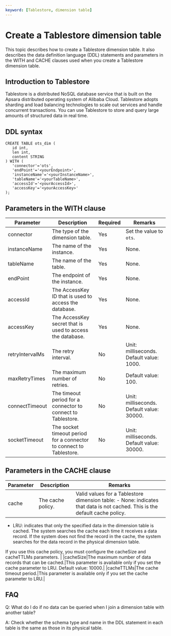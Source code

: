 ```yaml
---
keyword: [Tablestore, dimension table]
---
```


# Create a Tablestore dimension table

This topic describes how to create a Tablestore dimension table. It also describes the data definition language \(DDL\) statements and parameters in the WITH and CACHE clauses used when you create a Tablestore dimension table.

## Introduction to Tablestore

Tablestore is a distributed NoSQL database service that is built on the Apsara distributed operating system of Alibaba Cloud. Tablestore adopts sharding and load balancing technologies to scale out services and handle concurrent transactions. You can use Tablestore to store and query large amounts of structured data in real time.

## DDL syntax

```
CREATE TABLE ots_dim (
   id int,
   len int,
   content STRING
) WITH (
   'connector'='ots',
   'endPoint'='<yourEndpoint>',
   'instanceName'='<yourInstanceName>',
   'tableName'='<yourTableName>',
   'accessId'='<yourAccessId>',
   'accessKey'='<yourAccessKey>'
);
```

## Parameters in the WITH clause

|Parameter|Description|Required|Remarks|
|---------|-----------|--------|-------|
|connector|The type of the dimension table.|Yes|Set the value to `ots`.|
|instanceName|The name of the instance.|Yes|None.|
|tableName|The name of the table.|Yes|None.|
|endPoint|The endpoint of the instance.|Yes|None.|
|accessId|The AccessKey ID that is used to access the database.|Yes|None.|
|accessKey|The AccessKey secret that is used to access the database.|Yes|None.|
|retryIntervalMs|The retry interval.|No|Unit: milliseconds. Default value: 1000.|
|maxRetryTimes|The maximum number of retries.|No|Default value: 100.|
|connectTimeout|The timeout period for a connector to connect to Tablestore.|No|Unit: milliseconds. Default value: 30000.|
|socketTimeout|The socket timeout period for a connector to connect to Tablestore.|No|Unit: milliseconds. Default value: 30000.|

## Parameters in the CACHE clause

|Parameter|Description|Remarks|
|---------|-----------|-------|
|cache|The cache policy.|Valid values for a Tablestore dimension table: -   None: indicates that data is not cached. This is the default cache policy.
-   LRU: indicates that only the specified data in the dimension table is cached. The system searches the cache each time it receives a data record. If the system does not find the record in the cache, the system searches for the data record in the physical dimension table.

If you use this cache policy, you must configure the cacheSize and cacheTTLMs parameters. |
|cacheSize|The maximum number of data records that can be cached.|This parameter is available only if you set the cache parameter to LRU. Default value: 10000.|
|cacheTTLMs|The cache timeout period.|This parameter is available only if you set the cache parameter to LRU.|

## FAQ

Q: What do I do if no data can be queried when I join a dimension table with another table?

A: Check whether the schema type and name in the DDL statement in each table is the same as those in its physical table.

